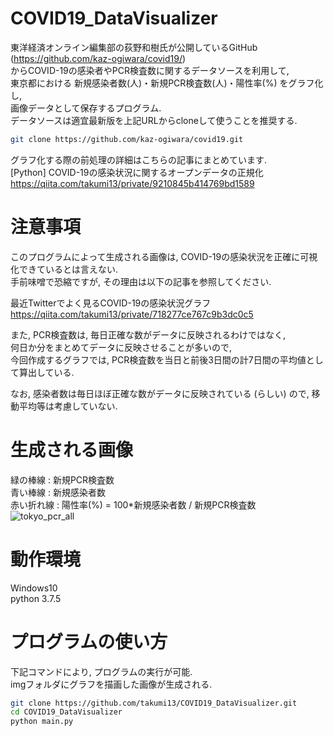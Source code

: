# COVID19_DataVisualizer

東洋経済オンライン編集部の荻野和樹氏が公開しているGitHub  
(https://github.com/kaz-ogiwara/covid19/)  
からCOVID-19の感染者やPCR検査数に関するデータソースを利用して,  
東京都における 新規感染者数(人)・新規PCR検査数(人)・陽性率(%) をグラフ化し,   
画像データとして保存するプログラム.  
データソースは適宜最新版を上記URLからcloneして使うことを推奨する.

```bash
git clone https://github.com/kaz-ogiwara/covid19.git
```

グラフ化する際の前処理の詳細はこちらの記事にまとめています.  
[Python] COVID-19の感染状況に関するオープンデータの正規化  
https://qiita.com/takumi13/private/9210845b414769bd1589

# 注意事項
このプログラムによって生成される画像は, COVID-19の感染状況を正確に可視化できているとは言えない.  
手前味噌で恐縮ですが, その理由は以下の記事を参照してください.

最近Twitterでよく見るCOVID-19の感染状況グラフ  
https://qiita.com/takumi13/private/718277ce767c9b3dc0c5

また, PCR検査数は, 毎日正確な数がデータに反映されるわけではなく,   
何日か分をまとめてデータに反映させることが多いので,  
今回作成するグラフでは, PCR検査数を当日と前後3日間の計7日間の平均値として算出している.  

なお, 感染者数は毎日ほぼ正確な数がデータに反映されている (らしい) ので, 移動平均等は考慮していない.  

# 生成される画像
緑の棒線 : 新規PCR検査数  
青い棒線 : 新規感染者数  
赤い折れ線 : 陽性率(%) = 100*新規感染者数 / 新規PCR検査数  
![tokyo_pcr_all](https://user-images.githubusercontent.com/38643137/87846203-258b5b80-c909-11ea-82d5-63bd134d65b8.png)

# 動作環境
Windows10  
python 3.7.5  
 
# プログラムの使い方

下記コマンドにより, プログラムの実行が可能.  
imgフォルダにグラフを描画した画像が生成される.
 
```bash
git clone https://github.com/takumi13/COVID19_DataVisualizer.git
cd COVID19_DataVisualizer
python main.py
```

